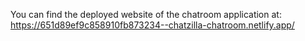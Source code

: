 You can find the deployed website of the chatroom application at: https://651d89ef9c858910fb873234--chatzilla-chatroom.netlify.app/